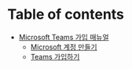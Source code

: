 # Table of contents

* [Microsoft Teams 가입 매뉴얼](README.md)
  * [Microsoft 계정 만들기](microsoft.md)
  * [Teams 가입하기](teams.md)
